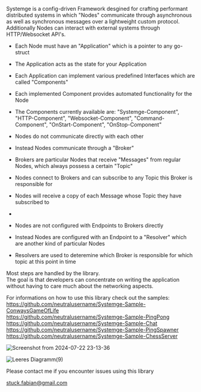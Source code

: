 Systemge is a config-driven Framework desgined for crafting performant distributed systems in which "Nodes" communicate through asynchronous as well as synchronous messages over a lightweight custom protocol.  
Additionally Nodes can interact with external systems through HTTP/Websocket API's.  
  
- Each Node must have an "Application" which is a pointer to any go-struct
- The Application acts as the state for your Application
- Each Application can implement various predefined Interfaces which are called "Components"
- Each implemented Component provides automated functionality for the Node
- The Components currently available are: "Systemge-Component", "HTTP-Component", "Websocket-Component", "Command-Component", "OnStart-Component", "OnStop-Component"

- Nodes do not communicate directly with each other
- Instead Nodes communicate through a "Broker"
- Brokers are particular Nodes that receive "Messages" from regular Nodes, which always possess a certain "Topic"
- Nodes connect to Brokers and can subscribe to any Topic this Broker is responsible for
- Nodes will receive a copy of each Message whose Topic they have subscribed to
- 
- Nodes are not configured with Endpoints to Brokers directly
- Instead Nodes are configured with an Endpoint to a "Resolver" which are another kind of particular Nodes
- Resolvers are used to deteremine which Broker is responsible for which topic at this point in time

Most steps are handled by the library.  
The goal is that developers can concentrate on writing the application without having to care much about the networking aspects.  
  
For informations on how to use this library check out the samples:  
https://github.com/neutralusername/Systemge-Sample-ConwaysGameOfLife  
https://github.com/neutralusername/Systemge-Sample-PingPong  
https://github.com/neutralusername/Systemge-Sample-Chat  
https://github.com/neutralusername/Systemge-Sample-PingSpawner  
https://github.com/neutralusername/Systemge-Sample-ChessServer  

![Screenshot from 2024-07-22 23-13-36](https://github.com/user-attachments/assets/2db43478-bdfe-4632-88e2-49462a3ae677)

  
![Leeres Diagramm(9)](https://github.com/neutralusername/Systemge/assets/39095721/0a0d9b5e-d0b0-435f-a7f4-9a01bca3ba46)

Please contact me if you encounter issues using this library

stuck.fabian@gmail.com
